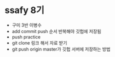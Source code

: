 # ssafy 8기
- 구미 3반 이병수
- add commit push 순서 반복해야 깃헙에 저장됨
- push practice
- git clone 링크 해서 자료 받기
- git push origin master가 깃헙 서버에 저장하는 방법
